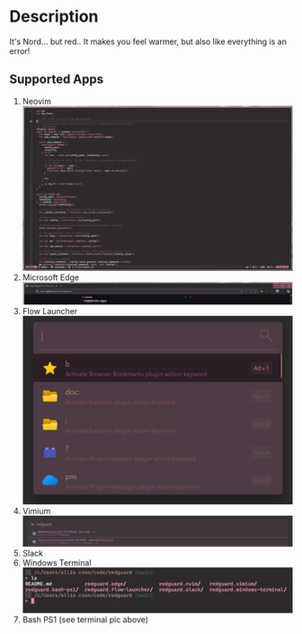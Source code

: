 # Description

It's Nord... but red..
It makes you feel warmer, but also like everything is an error!

## Supported Apps
1. Neovim ![Neovim Pic](redguard.nvim/Sample.png)
2. Microsoft Edge ![Edge Pic](redguard.edge/Sample.png)
3. Flow Launcher ![Flow Launcher Pic](redguard.flow-launcher/Sample.png)
4. Vimium ![Vimium Pic](redguard.vimium/Sample.png)
5. Slack
6. Windows Terminal ![Terminal Pic](redguard.windows-terminal/Sample.png)
7. Bash PS1 (see terminal pic above)
